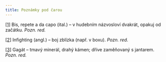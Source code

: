 ```yaml
---
title: Poznámky pod čarou
---
```


[\[1\]](./resources/undefined) Bis, repete a da capo (ital.) – v hudebním názvosloví dvakrát, opakuj od začátku. _Pozn. red._

[\[2\]](./resources/undefined) Infighting (angl.) – boj zblízka (např. v boxu). _Pozn. red._

[\[3\]](./resources/undefined) Gagát – tmavý minerál, drahý kámen; dříve zaměňovaný s jantarem. _Pozn. red._
